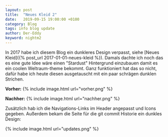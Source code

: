 ```yaml
---
layout: post
title:  "Neues Kleid 2"
date:   2019-09-15 19:00:00 +0100
category: Blog
tags: info blog update
author: Der-Eddy
keyword: nightm2
---
```

In 2017 habe ich diesem Blog ein dunkleres Design verpasst, siehe [Neues Kleid]({% post_url 2017-01-01-neues-kleid %}). Damals dachte ich noch das es eine gute Idee wäre einen "Stardust" Hintergrund einzubauen damit es ein coolen Weltraum-theme bekommt. Ganz funktioniert hat das so nicht, dafür habe ich heute diesen ausgetauscht mit ein paar schrägen dunklen Strichen.

**Vorher:**
{% include image.html url="vorher.png" %}

**Nachher:**
{% include image.html url="nachher.png" %}

Zusätzlich hab ich die Navigations-Links im Header angepasst und Icons gegeben. Außerdem bekam die Seite für die git commit Historie ein dunkles Design:

{% include image.html url="updates.png" %}

